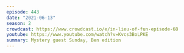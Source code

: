 ```yaml
---
episode: 443
date: "2021-06-13"
season: 2
crowdcast: https://www.crowdcast.io/e/in-lieu-of-fun-episode-68
youtube: https://www.youtube.com/watch?v=Kvcs3BoLPKE
summary: Mystery guest Sunday, Ben edition
---
```

